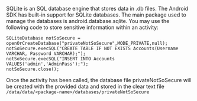 
SQLite is an SQL database engine that stores data in .db files.
The Android SDK has built-in support for SQLite databases.
The main package used to manage the databases is android.database.sqlite.
You may use the following code to store sensitive information within an
activity:

    SQLiteDatabase notSoSecure = openOrCreateDatabase("privateNotSoSecure",MODE_PRIVATE,null);
    notSoSecure.execSQL("CREATE TABLE IF NOT EXISTS Accounts(Username VARCHAR, Password VARCHAR);");
    notSoSecure.execSQL("INSERT INTO Accounts VALUES('admin','AdminPass');");
    notSoSecure.close();

Once the activity has been called, the database file privateNotSoSecure will
be created with the provided data and stored in the clear text
file `/data/data/<package-name>/databases/privateNotSoSecure`
